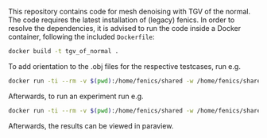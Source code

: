 This repository contains code for mesh denoising with TGV of the normal.
The code requires the latest installation of (legacy) fenics.
In order to resolve the dependencies, it is advised to run the code inside a Docker container, following the included `Dockerfile`: 
```bash
docker build -t tgv_of_normal .
```

To add orientation to the .obj files for the respective testcases, run e.g.
```bash
docker run -ti --rm -v $(pwd):/home/fenics/shared -w /home/fenics/shared/Fandisk tgv_of_normal python3 add_orientation.py
```
Afterwards, to run an experiment run e.g. 
```bash
docker run -ti --rm -v $(pwd):/home/fenics/shared -w /home/fenics/shared/Fandisk/Newton tgv_of_normal python3 test.py
```

Afterwards, the results can be viewed in paraview.